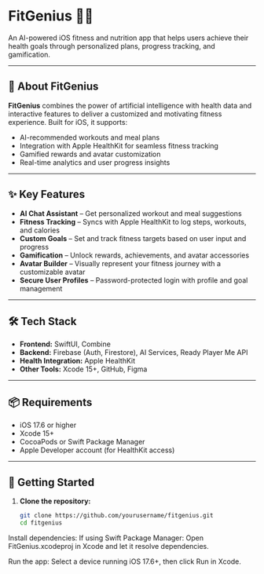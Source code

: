 # FitGenius 🧠💪  
An AI-powered iOS fitness and nutrition app that helps users achieve their health goals through personalized plans, progress tracking, and gamification.

---

## 📱 About FitGenius

**FitGenius** combines the power of artificial intelligence with health data and interactive features to deliver a customized and motivating fitness experience. Built for iOS, it supports:

- AI-recommended workouts and meal plans  
- Integration with Apple HealthKit for seamless fitness tracking  
- Gamified rewards and avatar customization  
- Real-time analytics and user progress insights

---

## ✨ Key Features

- **AI Chat Assistant** – Get personalized workout and meal suggestions  
- **Fitness Tracking** – Syncs with Apple HealthKit to log steps, workouts, and calories  
- **Custom Goals** – Set and track fitness targets based on user input and progress  
- **Gamification** – Unlock rewards, achievements, and avatar accessories  
- **Avatar Builder** – Visually represent your fitness journey with a customizable avatar  
- **Secure User Profiles** – Password-protected login with profile and goal management  

---

## 🛠️ Tech Stack

- **Frontend:** SwiftUI, Combine  
- **Backend:** Firebase (Auth, Firestore), AI Services, Ready Player Me API  
- **Health Integration:** Apple HealthKit  
- **Other Tools:** Xcode 15+, GitHub, Figma  

---

## 📦 Requirements

- iOS 17.6 or higher  
- Xcode 15+  
- CocoaPods or Swift Package Manager  
- Apple Developer account (for HealthKit access)

---

## 🧪 Getting Started

1. **Clone the repository:**
   ```bash
   git clone https://github.com/yourusername/fitgenius.git
   cd fitgenius
   
Install dependencies:
If using Swift Package Manager:
Open FitGenius.xcodeproj in Xcode and let it resolve dependencies.

Run the app:
Select a device running iOS 17.6+, then click Run in Xcode.
